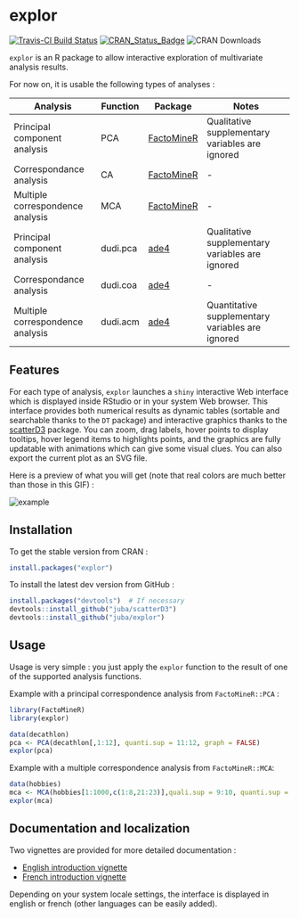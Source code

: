 # explor

[![Travis-CI Build Status](https://travis-ci.org/juba/explor.svg?branch=master)](https://travis-ci.org/juba/explor)
[![CRAN_Status_Badge](http://www.r-pkg.org/badges/version/explor)](http://cran.r-project.org/package=explor)
![CRAN Downloads](http://cranlogs.r-pkg.org/badges/last-month/explor) 


`explor` is an R package to allow interactive exploration of multivariate analysis results.

For now on, it is usable the following types of analyses :

Analysis | Function  | Package | Notes
------------- | ------------- | ---------- | --------
Principal component analysis  | PCA  | [FactoMineR](http://factominer.free.fr/) | Qualitative supplementary variables are ignored
Correspondance analysis  | CA  | [FactoMineR](http://factominer.free.fr/) | -
Multiple correspondence analysis  | MCA  | [FactoMineR](http://factominer.free.fr/) | -
Principal component analysis  | dudi.pca  | [ade4](https://cran.r-project.org/package=ade4) | Qualitative supplementary variables are ignored
Correspondance analysis  | dudi.coa  | [ade4](https://cran.r-project.org/package=ade4)  | -
Multiple correspondence analysis  | dudi.acm  | [ade4](https://cran.r-project.org/package=ade4) | Quantitative supplementary variables are ignored


## Features

For each type of analysis, `explor` launches a `shiny` interactive Web interface which is displayed inside RStudio or in your system Web browser. This interface provides both numerical results as dynamic tables (sortable and searchable thanks to the `DT` package) and interactive graphics thanks to the [scatterD3](https://github.com/juba/scatterD3) package. You can zoom, drag labels, hover points to display tooltips, hover legend items to highlights points, and the graphics are fully updatable with animations which can give some visual clues. You can also export the current plot as an SVG file.

Here is a preview of what you will get (note that real colors are much better than those in this GIF) :

![example](https://raw.github.com/juba/explor/master/resources/screencast_0.1.gif) 


## Installation

To get the stable version from CRAN :

```r
install.packages("explor")
```

To install the latest dev version from GitHub :

```r
install.packages("devtools")  # If necessary
devtools::install_github("juba/scatterD3")
devtools::install_github("juba/explor")
```
    
## Usage

Usage is very simple : you just apply the `explor` function to the result of one of the supported analysis functions.

Example with a principal correspondence analysis from `FactoMineR::PCA` :

```r
library(FactoMineR)
library(explor)

data(decathlon)
pca <- PCA(decathlon[,1:12], quanti.sup = 11:12, graph = FALSE)
explor(pca)
```

Example with a multiple correspondence analysis from `FactoMineR::MCA`:

```r
data(hobbies)
mca <- MCA(hobbies[1:1000,c(1:8,21:23)],quali.sup = 9:10, quanti.sup = 11, ind.sup = 1:100)
explor(mca)
```

## Documentation and localization

Two vignettes are provided for more detailed documentation :

- [English introduction vignette](https://github.com/juba/explor/blob/master/vignettes/introduction_en.Rmd)
- [French introduction vignette](https://github.com/juba/explor/blob/master/vignettes/introduction_fr.Rmd)

Depending on your system locale settings, the interface is displayed in english or french (other languages can be easily added).
